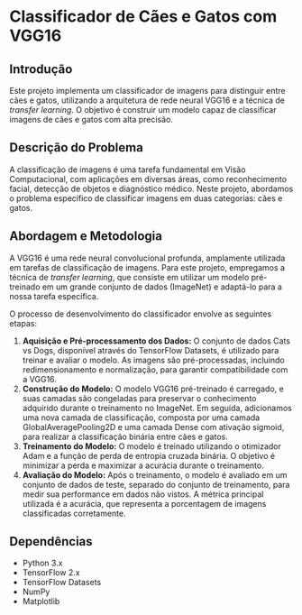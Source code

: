 # Classificador de Cães e Gatos com VGG16

## Introdução

Este projeto implementa um classificador de imagens para distinguir entre cães e gatos, utilizando a arquitetura de rede neural VGG16 e a técnica de *transfer learning*. O objetivo é construir um modelo capaz de classificar imagens de cães e gatos com alta precisão.

## Descrição do Problema

A classificação de imagens é uma tarefa fundamental em Visão Computacional, com aplicações em diversas áreas, como reconhecimento facial, detecção de objetos e diagnóstico médico. Neste projeto, abordamos o problema específico de classificar imagens em duas categorias: cães e gatos.

## Abordagem e Metodologia

A VGG16 é uma rede neural convolucional profunda, amplamente utilizada em tarefas de classificação de imagens. Para este projeto, empregamos a técnica de *transfer learning*, que consiste em utilizar um modelo pré-treinado em um grande conjunto de dados (ImageNet) e adaptá-lo para a nossa tarefa específica. 

O processo de desenvolvimento do classificador envolve as seguintes etapas:

1. **Aquisição e Pré-processamento dos Dados:** O conjunto de dados Cats vs Dogs, disponível através do TensorFlow Datasets, é utilizado para treinar e avaliar o modelo. As imagens são pré-processadas, incluindo redimensionamento e normalização, para garantir compatibilidade com a VGG16.
2. **Construção do Modelo:** O modelo VGG16 pré-treinado é carregado, e suas camadas são congeladas para preservar o conhecimento adquirido durante o treinamento no ImageNet. Em seguida, adicionamos uma nova camada de classificação, composta por uma camada GlobalAveragePooling2D e uma camada Dense com ativação sigmoid, para realizar a classificação binária entre cães e gatos.
3. **Treinamento do Modelo:** O modelo é treinado utilizando o otimizador Adam e a função de perda de entropia cruzada binária. O objetivo é minimizar a perda e maximizar a acurácia durante o treinamento.
4. **Avaliação do Modelo:** Após o treinamento, o modelo é avaliado em um conjunto de dados de teste, separado do conjunto de treinamento, para medir sua performance em dados não vistos. A métrica principal utilizada é a acurácia, que representa a porcentagem de imagens classificadas corretamente.

## Dependências

* Python 3.x
* TensorFlow 2.x
* TensorFlow Datasets
* NumPy
* Matplotlib
